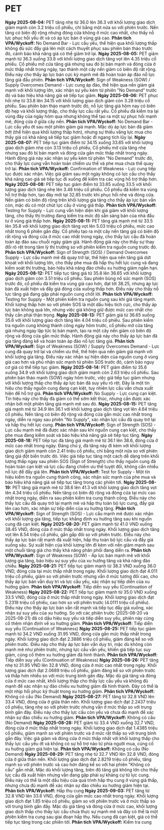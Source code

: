 # PET

**Ngày 2025-08-04:** PET tăng nhẹ từ 36.0 lên 36.3 với khối lượng giao dịch giảm mạnh còn 3.2 triệu cổ phiếu, chỉ bằng một nửa so với phiên trước. Nến tăng có biên độ rộng nhưng đóng cửa không ở mức cao nhất, cho thấy nỗ lực phục hồi yếu ớt và có áp lực bán ở vùng giá cao. **Phân tích VPA/Wyckoff:** No Demand Bar - Lực cầu yếu, thể hiện qua khối lượng thấp không đủ sức đẩy giá lên một cách thuyết phục sau phiên bán tháo trước đó, cảnh báo khả năng giá có thể giảm trở lại.
**Ngày 2025-08-05:** PET giảm mạnh từ 36.3 xuống 33.8 với khối lượng giao dịch tăng vọt lên 4.35 triệu cổ phiếu. Cổ phiếu mở cửa tăng giá nhưng sau đó bị bán mạnh và đóng cửa ở mức thấp nhất trong ngày, tạo thành một cây nến giảm có biên độ rất rộng. Điều này cho thấy áp lực bán cực kỳ mạnh mẽ đã hoàn toàn áp đảo nỗ lực tăng giá đầu phiên. **Phân tích VPA/Wyckoff:** Sign of Weakness (SOW) / Supply Overcomes Demand - Lực cung áp đảo, thể hiện qua nến giảm giá mạnh với khối lượng lớn, xác nhận sự yếu kém từ phiên "No Demand" trước đó và báo hiệu khả năng giá sẽ tiếp tục giảm.
**Ngày 2025-08-06:** PET phục hồi nhẹ từ 33.8 lên 34.15 với khối lượng giao dịch giảm còn 3.28 triệu cổ phiếu. Sau phiên bán tháo mạnh trước đó, nỗ lực tăng giá hôm nay có biên độ hẹp và khối lượng thấp, cho thấy lực cầu rất yếu. Cổ phiếu đã kiểm tra lại vùng đáy của ngày hôm qua nhưng không thể tạo ra một sự phục hồi mạnh mẽ, đóng cửa ở giữa cây nến. **Phân tích VPA/Wyckoff:** No Demand Bar - Lực cầu yếu ớt sau một phiên giảm giá mạnh. Mặc dù áp lực bán đã giảm bớt (thể hiện qua khối lượng thấp hơn), nhưng sự thiếu vắng lực mua cho thấy giá có khả năng sẽ tiếp tục giảm hoặc đi ngang tích lũy lại.
**Ngày 2025-08-07:** PET tiếp tục giảm điểm từ 34.15 xuống 33.65 với khối lượng giao dịch giảm nhẹ còn 3.13 triệu cổ phiếu. Cổ phiếu mở cửa tăng nhẹ nhưng sau đó bị bán mạnh và đóng cửa gần mức thấp nhất trong ngày. Hành động giá này xác nhận sự yếu kém từ phiên "No Demand" trước đó, cho thấy lực cung vẫn hoàn toàn chiếm ưu thế và phe mua chưa thể quay trở lại. **Phân tích VPA/Wyckoff:** Confirmation of Weakness - Lực cung tiếp tục được xác nhận. Việc giá giảm sau một ngày không có lực cầu cho thấy khả năng cao giá sẽ tiếp tục đi xuống để kiểm tra các vùng hỗ trợ thấp hơn.
**Ngày 2025-08-08:** PET tiếp tục giảm điểm từ 33.65 xuống 33.5 với khối lượng giao dịch tăng nhẹ lên 3.48 triệu cổ phiếu. Cổ phiếu đã kiểm tra vùng hỗ trợ thấp hơn, tạo đáy mới tại 32.85 trước khi phục hồi nhẹ và đóng cửa. Nến giảm có biên độ rộng trên khối lượng gia tăng cho thấy áp lực bán vẫn còn, mặc dù có một chút lực cầu ở vùng giá thấp. **Phân tích VPA/Wyckoff:** Testing for Supply - Lực cung vẫn hiện diện khi giá giảm với khối lượng tăng, cho thấy thị trường đang kiểm tra mức độ sẵn sàng bán của nhà đầu tư ở vùng giá thấp hơn.
**Ngày 2025-08-11:** PET tăng giá mạnh mẽ từ 33.5 lên 35.8 với khối lượng giao dịch tăng vọt lên 5.03 triệu cổ phiếu, mức cao nhất trong 6 phiên gần đây. Cổ phiếu tạo ra một cây nến tăng giá có biên độ rất rộng và đóng cửa ở mức cao nhất trong ngày, cho thấy lực cầu đã hoàn toàn áp đảo sau chuỗi ngày giảm giá. Hành động giá này cho thấy sự thay đổi rõ rệt trong tâm lý thị trường so với phiên kiểm tra nguồn cung trước đó. **Phân tích VPA/Wyckoff:** Sign of Strength (SOS) / Demand Overcomes Supply - Lực cầu mạnh mẽ đã quay trở lại, thể hiện qua nến tăng giá dứt khoát với khối lượng lớn, cho thấy phe mua đã hấp thụ hết lực cung và đang kiểm soát thị trường, báo hiệu khả năng đảo chiều xu hướng giảm ngắn hạn.
**Ngày 2025-08-12:** PET tiếp tục tăng giá từ 35.8 lên 36.65 với khối lượng giao dịch giảm còn 3.51 triệu cổ phiếu. Sau phiên bùng nổ sức mạnh (SOS) trước đó, cổ phiếu đã kiểm tra vùng giá cao hơn, đạt tới 38.25, nhưng áp lực bán đã xuất hiện và đẩy giá đóng cửa xuống thấp hơn. Điều này cho thấy nỗ lực tăng giá đang gặp phải nguồn cung chốt lời. **Phân tích VPA/Wyckoff:** Testing for Supply - Một phiên kiểm tra nguồn cung sau khi giá tăng mạnh. Khối lượng thấp hơn so với phiên SOS là một dấu hiệu tích cực, cho thấy áp lực bán không quá lớn, nhưng việc giá không giữ được mức cao nhất cho thấy cần phải thận trọng.
**Ngày 2025-08-13:** PET giảm giá từ 36.65 xuống 35.6 với khối lượng giao dịch tăng lên 4.04 triệu cổ phiếu. Sau phiên kiểm tra nguồn cung không thành công ngày hôm trước, cổ phiếu mở cửa tăng giá nhưng ngay lập tức bị bán mạnh, tạo ra một cây nến giảm có biên độ rộng và đóng cửa gần mức thấp. Hành động giá này cho thấy áp lực bán đã gia tăng đáng kể và hoàn toàn áp đảo nỗ lực tăng giá. **Phân tích VPA/Wyckoff:** Sign of Weakness (SOW) / Supply Overcomes Demand - Lực cung đã quay trở lại và chiếm ưu thế, thể hiện qua nến giảm giá mạnh với khối lượng gia tăng. Điều này xác nhận sự hiện diện của nguồn cung ở vùng giá cao hơn và phủ nhận sức mạnh từ phiên SOS trước đó, cảnh báo nguy cơ giá có thể tiếp tục giảm.
**Ngày 2025-08-14:** PET giảm điểm từ 35.6 xuống 34.9 với khối lượng giao dịch giảm mạnh còn 2.63 triệu cổ phiếu. Sau phiên bán tháo mạnh (SOW) ngày hôm trước, việc giá tiếp tục giảm nhưng với khối lượng thấp cho thấy áp lực bán đã suy yếu rõ rệt. Đây là một tín hiệu cho thấy nguồn cung đang cạn kiệt, tuy nhiên lực cầu vẫn chưa xuất hiện để hỗ trợ giá. **Phân tích VPA/Wyckoff:** No Supply - Lực cung cạn kiệt. Tín hiệu này cho thấy đà giảm có thể sớm kết thúc, nhưng cần được xác nhận bởi một phiên tăng giá mạnh mẽ sau đó.
**Ngày 2025-08-15:** PET tăng giá mạnh mẽ từ 34.9 lên 36.1 với khối lượng giao dịch tăng vọt lên 4.64 triệu cổ phiếu. Nến tăng có biên độ rộng và đóng cửa gần mức cao nhất trong ngày, diễn ra ngay sau phiên "No Supply", xác nhận lực cầu đã quay trở lại và hấp thụ hết lực cung. **Phân tích VPA/Wyckoff:** Sign of Strength (SOS) - Lực cầu mạnh mẽ đã được xác nhận sau khi nguồn cung cạn kiệt, cho thấy phe mua đang kiểm soát và báo hiệu khả năng giá sẽ tiếp tục tăng.
**Ngày 2025-08-18:** PET tiếp tục đà tăng giá mạnh mẽ từ 36.1 lên 38.6, đóng cửa ở mức cao nhất trong ngày. Đáng chú ý, đà tăng này đi kèm với khối lượng giao dịch giảm mạnh còn 2.41 triệu cổ phiếu, chỉ bằng một nửa so với phiên tăng giá đột biến trước đó. Việc giá tiếp tục tăng một cách dễ dàng trên khối lượng thấp ngay sau phiên SOS (Sign of Strength) cho thấy nguồn cung đã hoàn toàn cạn kiệt và lực cầu đang chiếm ưu thế tuyệt đối, không cần nhiều nỗ lực để đẩy giá lên. **Phân tích VPA/Wyckoff:** Test for Supply - Một tín hiệu kiểm tra nguồn cung thành công, xác nhận sức mạnh của phe mua và báo hiệu khả năng giá sẽ tiếp tục tăng trong các phiên tới.
**Ngày 2025-08-19:** PET tăng giá mạnh mẽ từ 38.6 lên 41.3 với khối lượng giao dịch tăng vọt lên 4.34 triệu cổ phiếu. Nến tăng có biên độ rộng và đóng cửa tại mức cao nhất trong ngày, diễn ra sau phiên kiểm tra cung thành công. Điều này cho thấy lực cầu đã quay trở lại mạnh mẽ và hấp thụ toàn bộ lực cung, đẩy giá lên cao hơn, xác nhận sự tiếp diễn của xu hướng tăng. **Phân tích VPA/Wyckoff:** Sign of Strength (SOS) - Lực cầu mạnh mẽ được xác nhận với khối lượng gia tăng, tiếp tục khẳng định xu hướng tăng sau khi nguồn cung đã cạn kiệt.
**Ngày 2025-08-20:** PET giảm mạnh từ 41.0 VND xuống 38.45 VND, đóng cửa ở mức thấp nhất trong ngày. Khối lượng giao dịch tăng vọt lên 8.54 triệu cổ phiếu, gần gấp đôi so với phiên trước. Điều này cho thấy áp lực bán rất mạnh đã xuất hiện, hấp thụ toàn bộ lực cầu và đẩy giá xuống sâu. Sự xuất hiện của khối lượng lớn đi kèm với nến giảm mạnh sau một chuỗi tăng giá cho thấy khả năng phân phối đang diễn ra. **Phân tích VPA/Wyckoff:** Sign of Weakness (SOW) - Áp lực bán mạnh mẽ với khối lượng gia tăng, báo hiệu sự suy yếu của xu hướng tăng và khả năng đảo chiều.
**Ngày 2025-08-21:** PET tiếp tục giảm mạnh từ 38.3 VND xuống 36.0 VND, đóng cửa tại mức thấp nhất trong ngày. Khối lượng giao dịch đạt 4.011 triệu cổ phiếu, giảm so với phiên trước nhưng vẫn ở mức tương đối cao, cho thấy áp lực bán vẫn duy trì và lực cầu yếu, xác nhận sự tiếp diễn của xu hướng giảm. **Phân tích VPA/Wyckoff:** Tiếp diễn suy yếu (Continuation of Weakness)
**Ngày 2025-08-22:** PET tiếp tục giảm mạnh từ 35.0 VND xuống 33.5 VND, đóng cửa ở mức thấp nhất trong ngày. Khối lượng giao dịch đạt 5.2319 triệu cổ phiếu, cao hơn so với phiên trước (4.0111 triệu cổ phiếu). Điều này cho thấy áp lực bán vẫn rất mạnh và tiếp tục đẩy giá xuống, xác nhận sự suy yếu của xu hướng. So với các phiên trước (2025-08-20 và 2025-08-21) đã có dấu hiệu suy yếu và tiếp diễn suy yếu, phiên này củng cố thêm nhận định về xu hướng giảm. **Phân tích VPA/Wyckoff:** Tiếp diễn suy yếu (Continuation of Weakness)
**Ngày 2025-08-25:** PET tiếp tục giảm mạnh từ 34.2 VND xuống 31.95 VND, đóng cửa gần mức thấp nhất trong ngày. Khối lượng giao dịch đạt 2.3886 triệu cổ phiếu, giảm đáng kể so với phiên trước. Điều này cho thấy áp lực bán vẫn duy trì, mặc dù không còn mạnh mẽ như phiên trước, nhưng lực cầu vẫn yếu, khiến giá tiếp tục suy giảm, củng cố thêm xu hướng giảm đã hình thành. **Phân tích VPA/Wyckoff:** Tiếp diễn suy yếu (Continuation of Weakness)
**Ngày 2025-08-26:** PET tăng nhẹ từ 31.95 VND lên 32.8 VND, đóng cửa ở mức cao nhất trong ngày. Khối lượng giao dịch đạt 2.0689 triệu cổ phiếu, giảm đáng kể so với phiên trước và thấp hơn nhiều so với mức trung bình gần đây. Mặc dù giá tăng và đóng cửa ở mức cao nhất, khối lượng thấp cho thấy lực cầu yếu và không đủ mạnh để xác nhận sự đảo chiều xu hướng giảm đã hình thành. Đây có thể là một nhịp hồi phục kỹ thuật trong xu hướng giảm. **Phân tích VPA/Wyckoff:** Không có cầu (No Demand)
**Ngày 2025-08-27:** PET tăng từ 32.8 VND lên 33.4 VND, đóng cửa ở giữa thân nến. Khối lượng giao dịch đạt 2.2437 triệu cổ phiếu, tăng nhẹ so với phiên trước nhưng vẫn ở mức thấp so với trung bình gần đây. Điều này cho thấy lực cầu còn yếu và chưa đủ mạnh để xác nhận sự đảo chiều xu hướng giảm. **Phân tích VPA/Wyckoff:** Không có cầu (No Demand)
**Ngày 2025-08-28:** PET giảm từ 33.4 VND xuống 32.7 VND, đóng cửa ở mức thấp nhất trong ngày. Khối lượng giao dịch đạt 1.4385 triệu cổ phiếu, giảm mạnh so với phiên trước và ở mức rất thấp so với trung bình gần đây. Việc giá giảm và đóng cửa ở mức thấp nhất với khối lượng thấp cho thấy lực cầu yếu ớt và không có sự hỗ trợ nào từ phía người mua, củng cố xu hướng giảm giá hiện tại. **Phân tích VPA/Wyckoff:** Không có cầu (No Demand)
**Ngày 2025-08-29:** PET tăng nhẹ từ 32.7 VND lên 32.8 VND, đóng cửa ở giữa thân nến. Khối lượng giao dịch đạt 2.8219 triệu cổ phiếu, tăng mạnh so với phiên trước và cao hơn đáng kể so với hai phiên "Không có cầu" gần nhất. Mặc dù khối lượng tăng, biên độ tăng giá không lớn cho thấy lực cầu đã xuất hiện nhưng vẫn đang gặp phải sự kháng cự từ lực cung. Điều này có thể là một dấu hiệu của quá trình hấp thụ cung ở vùng giá thấp, nhưng chưa đủ mạnh để xác nhận sự đảo chiều xu hướng giảm hiện tại. **Phân tích VPA/Wyckoff:** Hấp thụ cung
**Ngày 2025-09-03:** PET tăng từ 32.8 VND lên 33.6 VND, đóng cửa gần mức cao nhất trong ngày. Khối lượng giao dịch đạt 1.85 triệu cổ phiếu, giảm so với phiên trước và ở mức thấp so với trung bình gần đây. Mặc dù giá tăng và đóng cửa ở mức cao, khối lượng giao dịch thấp cho thấy lực cầu chưa thực sự mạnh mẽ và đây có thể là một phiên kiểm tra cung sau giai đoạn hấp thụ. Nếu cung đã cạn kiệt, giá có thể tiếp tục tăng trong các phiên tới. **Phân tích VPA/Wyckoff:** Kiểm tra cung

